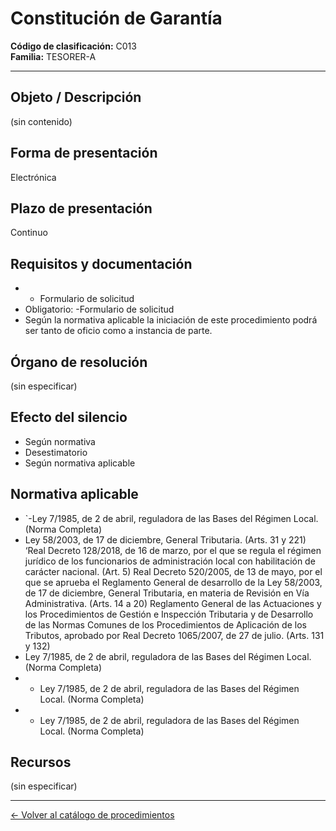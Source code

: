 # Constitución de Garantía

**Código de clasificación:** C013  
**Familia:** TESORER-A

---

## Objeto / Descripción

(sin contenido)

## Forma de presentación

Electrónica

## Plazo de presentación

Continuo

## Requisitos y documentación

- - Formulario de solicitud
- Obligatorio:
-Formulario de solicitud
- Según la normativa aplicable la iniciación de este procedimiento podrá ser tanto de oficio como a instancia de parte.

## Órgano de resolución

(sin especificar)

## Efecto del silencio

- Según normativa
- Desestimatorio
- Según normativa aplicable

## Normativa aplicable

- `-Ley 7/1985, de 2 de abril, reguladora de las Bases del Régimen Local. (Norma Completa)
- Ley 58/2003, de 17 de diciembre, General Tributaria. (Arts. 31 y 221)
‘Real Decreto 128/2018, de 16 de marzo, por el que se regula el régimen jurídico de los funcionarios de administración local con habilitación de carácter nacional. (Art. 5)
Real Decreto 520/2005, de 13 de mayo, por el que se aprueba el Reglamento General de desarrollo de la Ley 58/2003, de 17 de diciembre, General Tributaria, en materia de Revisión en Vía Administrativa. (Arts. 14 a 20)
Reglamento General de las Actuaciones y los Procedimientos de Gestión e Inspección Tributaria y de Desarrollo de las Normas Comunes de los Procedimientos de Aplicación de los Tributos, aprobado por Real Decreto 1065/2007, de 27 de julio. (Arts. 131 y 132)
- Ley 7/1985, de 2 de abril, reguladora de las Bases del Régimen Local. (Norma Completa)
- - Ley 7/1985, de 2 de abril, reguladora de las Bases del Régimen Local. (Norma Completa)
- - Ley 7/1985, de 2 de abril, reguladora de las Bases del Régimen Local. (Norma Completa)

## Recursos

(sin especificar)

---

[← Volver al catálogo de procedimientos](../procedimientos.md)
